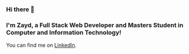 ### Hi there 👋
### I'm Zayd, a Full Stack Web Developer and Masters Student in Computer and Information Technology!

<!-- <p align="center"> -->

<!-- <img align="center" src="https://github-readme-stats.vercel.app/api/top-langs/?username=zahmed10&&show_icons=true&theme=dark&layout=compact" /> -->

<!-- <img align="center" src="https://github-readme-stats.vercel.app/api/?username=zahmed10&&show_icons=true&theme=dark&layout=compact" /> -->
<!-- </p> -->

<!-- Actual text -->

You can find me on [LinkedIn][3].

<!-- Icons -->

[3.2]: https://raw.githubusercontent.com/MartinHeinz/MartinHeinz/master/linkedin-3-16.png (LinkedIn icon without padding)

<!-- Links to your social media accounts -->

[3]: https://www.linkedin.com/in/za614


<!--
**zahmed10/zahmed10** is a ✨ _special_ ✨ repository because its `README.md` (this file) appears on your GitHub profile.

Here are some ideas to get you started:

- 🔭 I’m currently working on ...
- 🌱 I’m currently learning ...
- 👯 I’m looking to collaborate on ...
- 🤔 I’m looking for help with ...
- 💬 Ask me about ...
- 📫 How to reach me: ...
- 😄 Pronouns: ...
- ⚡ Fun fact: ...
-->
